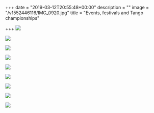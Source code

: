 +++
date = "2019-03-12T20:55:48+00:00"
description = ""
image = "/v1552446116/IMG_0920.jpg"
title = "Events, festivals and Tango championships"

+++
![](https://res.cloudinary.com/paris-tango/image/upload/v1552446605/IMG_0921.jpg)

![](https://res.cloudinary.com/paris-tango/image/upload/v1552446605/IMG_0926.jpg)

![](https://res.cloudinary.com/paris-tango/image/upload/v1552446605/IMG_0922.jpg)

![](https://res.cloudinary.com/paris-tango/image/upload/v1552446604/IMG_0917.jpg)

![](https://res.cloudinary.com/paris-tango/image/upload/v1552446604/IMG_0925.jpg)

![](https://res.cloudinary.com/paris-tango/image/upload/v1552446603/IMG_0918.jpg)

![](https://res.cloudinary.com/paris-tango/image/upload/v1552446603/IMG_0923.jpg)

![](https://res.cloudinary.com/paris-tango/image/upload/v1552446601/IMG_0928.jpg)

![](https://res.cloudinary.com/paris-tango/image/upload/v1552446602/IMG_0919.jpg)